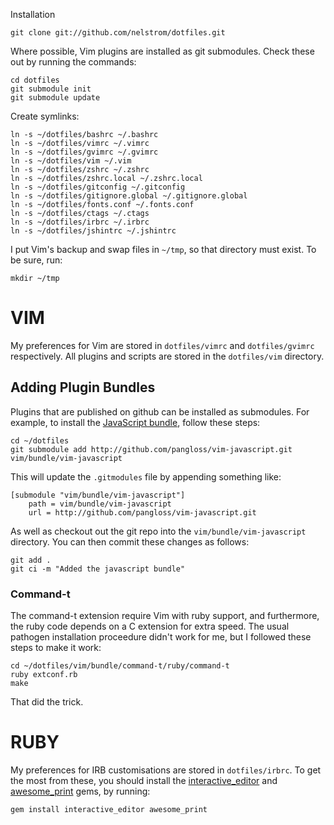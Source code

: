 Installation

    git clone git://github.com/nelstrom/dotfiles.git

Where possible, Vim plugins are installed as git submodules. Check these out by
running the commands:

    cd dotfiles
    git submodule init
    git submodule update

Create symlinks:

    ln -s ~/dotfiles/bashrc ~/.bashrc
    ln -s ~/dotfiles/vimrc ~/.vimrc
    ln -s ~/dotfiles/gvimrc ~/.gvimrc
    ln -s ~/dotfiles/vim ~/.vim
    ln -s ~/dotfiles/zshrc ~/.zshrc
    ln -s ~/dotfiles/zshrc.local ~/.zshrc.local
    ln -s ~/dotfiles/gitconfig ~/.gitconfig
    ln -s ~/dotfiles/gitignore.global ~/.gitignore.global
    ln -s ~/dotfiles/fonts.conf ~/.fonts.conf
    ln -s ~/dotfiles/ctags ~/.ctags
    ln -s ~/dotfiles/irbrc ~/.irbrc
    ln -s ~/dotfiles/jshintrc ~/.jshintrc

I put Vim's backup and swap files in `~/tmp`, so that directory must exist. To
be sure, run: 

    mkdir ~/tmp

VIM
===

My preferences for Vim are stored in `dotfiles/vimrc` and `dotfiles/gvimrc`
respectively. All plugins and scripts are stored in the `dotfiles/vim`
directory.

Adding Plugin Bundles
---------------------

Plugins that are published on github can be installed as submodules. For
example, to install the [JavaScript bundle][jsbun], follow these steps:

    cd ~/dotfiles
    git submodule add http://github.com/pangloss/vim-javascript.git vim/bundle/vim-javascript

This will update the `.gitmodules` file by appending something like:

    [submodule "vim/bundle/vim-javascript"]
        path = vim/bundle/vim-javascript
        url = http://github.com/pangloss/vim-javascript.git
    
As well as checkout out the git repo into the
`vim/bundle/vim-javascript` directory. You can then commit these changes
as follows:

    git add .
    git ci -m "Added the javascript bundle"

### Command-t

The command-t extension require Vim with ruby support, and furthermore, the
ruby code depends on a C extension for extra speed. The usual pathogen
installation proceedure didn't work for me, but I followed these steps to make
it work:

    cd ~/dotfiles/vim/bundle/command-t/ruby/command-t
    ruby extconf.rb
    make

That did the trick.

RUBY
====

My preferences for IRB customisations are stored in `dotfiles/irbrc`. To get
the most from these, you should install the [interactive_editor][i_editor] and
[awesome_print][ap] gems, by running:

    gem install interactive_editor awesome_print




[jsbun]: http://github.com/pangloss/vim-javascript.git
[ap]: http://github.com/michaeldv/awesome_print
[i_editor]: http://github.com/jberkel/interactive_editor
